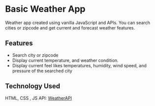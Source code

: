 

<h1>Basic Weather App</h1>
<p>Weather app created using vanilla JavaScript and APIs. You can search cities or zipcode and get current and forecast weather features.</p>

<h2>Features</h2>
<ul>
  <li>Search city or zipcode</li>
  <li>Display current temperature, and weather condition.</li>
  <li>Display current feel likes temperatures, humidity, wind speed, and pressure of   the searched city</li>
</ul>

<h2>Technology Used</h2>
HTML, CSS , JS
API: <a href= "https://www.weatherapi.com/">WeatherAPI</a>
